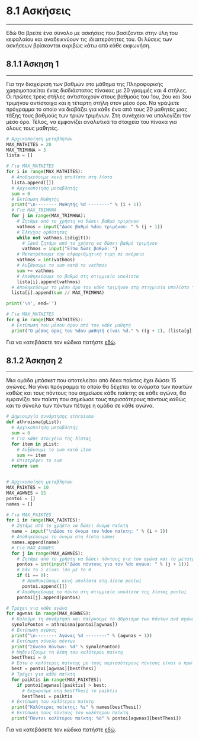 # 8.1 Ασκήσεις

---

Εδώ θα βρείτε ένα σύνολο με ασκήσεις που βασίζονται στην ύλη του κεφαλαίου και αναδεικνύουν τις ιδιαιτερότητες του. Οι λύσεις των ασκήσεων βρίσκονται ακριβώς κάτω από κάθε εκφωνήση.

## 8.1.1 Άσκηση 1

---

Για την διαχείριση των βαθµών στο µάθηµα της Πληροφορικής χρησιµοποιείται ένας δισδιάστατος πίνακας µε 20 γραµµές και 4 στήλες. Οι πρώτες τρεις στήλες αντιστοιχούν στους βαθµούς του 1ου, 2ου και 3ου τριµήνου αντίστοιχα και η τέταρτη στήλη στον µέσο όρο. Να γράψετε πρόγραµµα το οποίο να διαβάζει για κάθε ένα από τους 20 µαθητές µιας τάξης τους βαθµούς των τριών τριµήνων. Στη συνέχεια να υπολογίζει τον µέσο όρο. Τέλος, να εµφανίζει αναλυτικά τα στοιχεία του πίνακα για όλους τους µαθητές.

```python
# Αρχικοποίηση μεταβλητών
MAX_MATHITES = 20
MAX_TRIMHNA = 3
lista = []

# Για MAX_MATHITES
for i in range(MAX_MATHITES):
  # Αποθηκεύουμε κενή υπολίστα στη λίστα
  lista.append([])
  # Αρχικοποίηση μεταβλητής
  sum = 0
  # Εκτύπωση Μαθητής
  print("\n-------- Μαθητής %d --------" % (i + 1))
  # Για MAX_TRIMHNA
  for j in range(MAX_TRIMHNA):
    # Ζητάμε από το χρήστη να δώσει βαθμό τριμήνου
    vathmos = input("Δώσε βαθμό %doυ τριμήνου: " % (j + 1))
    # Έλεγχος ορθότητας
    while not vathmos.isdigit():
      # Ξανά ζητάμε από το χρήστη να δώσει βαθμό τριμήνου
      vathmos = input("Είπα δώσε βαθμό: ")
    # Μετατρέπουμε την αλφαριθμητική τιμή σε ακέραια
    vathmos = int(vathmos)
    # Αυξάνουμε το sum κατά το vathmos
    sum += vathmos
    # Αποθηκεύουμε το βαθμό στη στιγμιαία υπολίστα
    lista[i].append(vathmos)
  # Αποθηκεύουμε το μέσο όρο του κάθε τριμήνου στη στιγμιαία υπολίστα της λίστας
  lista[i].append(sum // MAX_TRIMHNA)

print('\n', end='')

# Για MAX_MATHITES
for g in range(MAX_MATHITES):
  # Εκτύπωση του μέσου όρου από τον κάθε μαθητή
  print("O μέσος όρος του %dου μαθητή είναι %d." % ((g + 1), (lista[g][MAX_TRIMHNA])))
```

Για να κατεβάσετε τον κώδικα πατήστε [εδώ](src/lecture-08-exercise-01.py).

## 8.1.2 Άσκηση 2

---

Μια οµάδα µπάσκετ που αποτελείται από δέκα παίκτες έχει δώσει 15 αγώνες. Να γίνει πρόγραµµα το οποίο θα δέχεται τα ονόµατα των παικτών καθώς και τους πόντους που σηµείωσε κάθε παίκτης σε κάθε αγώνα, θα εµφανίζει τον παίκτη που σηµείωσε τους περισσότερους πόντους καθώς και το σύνολο των πόντων πέτυχε η οµάδα σε κάθε αγώνα.

```python
# Δημιουργία συνάρτησης athroisma
def athroisma(pList):
  # Αρχικοποίηση μεταβλητής
  sum = 0
  # Για κάθε στοιχέιο της λίστας
  for item in pList:
    # Αυξάνουμε το sum κατά item
    sum += item
  # Επιστρέφει το sum
  return sum


# Αρχικοποίηση μεταβλητών
ΜΑΧ_PAIKTES = 10
ΜΑΧ_AGWNES = 15
pontoi = []
names = []

# Για ΜΑΧ_PAIKTES
for i in range(ΜΑΧ_PAIKTES):
  # Ζητάμε από το χρήστη να δώσει όνομα παίκτη
  name = input("\nΔώσε το όνομα του %dου παίκτη: " % (i + 1))
  # Αποθηκεύουμε το όνομα στη λίστα names
  names.append(name)
  # Για ΜΑΧ_AGWNES
  for j in range(ΜΑΧ_AGWNES):
    # Ζητάμε από το χρήστη να δώσει πόντους για τον αγώνα και το μετατρέπουμε σε ακέραιο
    pontos = int(input("Δώσε πόντους για τον %do αγώνα: " % (j + 1)))
    # Εάν το i είναι ίσο με το 0
    if (i == 0):
      # Αποθηκεύουμε κενή υπολίστα στη λίστα pontoi
      pontoi.append([])
    # Αποθηκεύουμε το πόντο στη στιγμιαία υπολίστα της λίστας pontoi
    pontoi[j].append(pontos)

# Τρέχει για κάθε αγώνα
for agwnas in range(ΜΑΧ_AGWNES):
  # Καλούμε τη συνάρτηση και παίρνουμε το άθροισμα των πόντων ανά αγώνα
  synoloPonton = athroisma(pontoi[agwnas])
  # Εκτύπωση αγώνας
  print("\n-------- Αγώνας %d --------" % (agwnas + 1))
  # Εκτύπωση σύνολο πόντων
  print("Σύνολο πόντων: %d" % synoloPonton)
  # Μηδενίζουμε τη θέση του καλύτερου παίκτη
  bestThesi = 0
  # Έστω ο καλύτερος παίκτης με τους περισσότερους πόντους είναι ο πρώτος
  best = pontoi[agwnas][bestThesi]
  # Τρέχει για κάθε παίκτη
  for paiktis in range(ΜΑΧ_PAIKTES):
    if pontoi[agwnas][paiktis] > best:
      # Εκχωρούμε στη bestThesi το paiktis
      bestThesi = paiktis
  # Εκτύπωση του καλύτερου παίκτη
  print("Καλύτερος παίκτης: %s" % names[bestThesi])
  # Εκτύπωση τους πόντους του καλύτερου παίκτη
  print("Πόντοι καλύτερου παίκτη: %d" % pontoi[agwnas][bestThesi])
```

Για να κατεβάσετε τον κώδικα πατήστε [εδώ](src/lecture-08-exercise-02.py).
